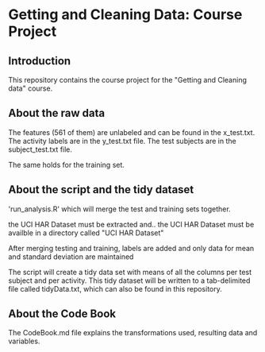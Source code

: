 Getting and Cleaning Data: Course Project
=========================================

Introduction
------------

This repository contains the course project for the "Getting and Cleaning data" course. 

About the raw data
------------------

The features (561 of them) are unlabeled and can be found in the x_test.txt. The activity labels are in the y_test.txt file. The test subjects are in the subject_test.txt file.

The same holds for the training set.

About the script and the tidy dataset
-------------------------------------

'run_analysis.R' which will merge the test and training sets together.

the UCI HAR Dataset must be extracted and..
the UCI HAR Dataset must be availble in a directory called "UCI HAR Dataset"

After merging testing and training, labels are added and only data for mean and standard deviation are maintained

The script will create a tidy data set with means of all the columns per test subject and per activity. 
This tidy dataset will be written to a tab-delimited file called tidyData.txt, which can also be found in this repository.

About the Code Book
-------------------

The CodeBook.md file explains the transformations used, resulting data and variables.
